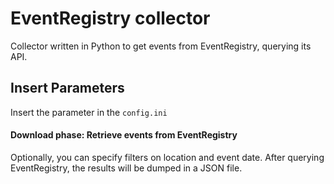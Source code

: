# EventRegistry collector
Collector written in Python to get events from EventRegistry, querying its API.

## Insert Parameters
Insert the parameter in the `config.ini` 

#### Download phase: Retrieve events from EventRegistry
Optionally, you can specify filters on location and event date. After querying EventRegistry, the results will be dumped in a JSON file.




